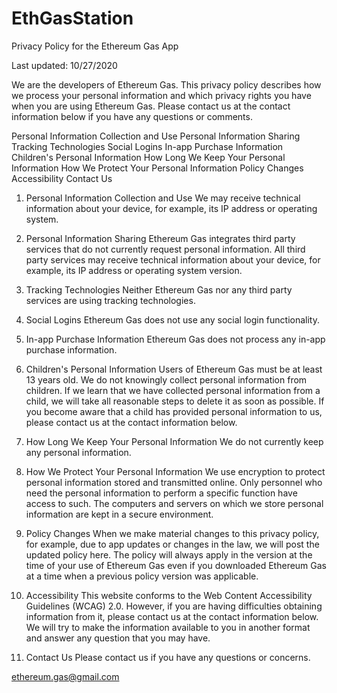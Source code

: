 # EthGasStation

Privacy Policy for the
Ethereum Gas App

Last updated: 10/27/2020

We are the developers of Ethereum Gas. This privacy policy describes how we process your personal information and which privacy rights you have when you are using Ethereum Gas. Please contact us at the contact information below if you have any questions or comments.

Personal Information Collection and Use
Personal Information Sharing
Tracking Technologies
Social Logins
In-app Purchase Information
Children's Personal Information
How Long We Keep Your Personal Information
How We Protect Your Personal Information
Policy Changes
Accessibility
Contact Us

1. Personal Information Collection and Use
We may receive technical information about your device, for example, its IP address or operating system.


2. Personal Information Sharing
Ethereum Gas integrates third party services that do not currently request personal information.
All third party services may receive technical information about your device, for example, its IP address or operating system version. 

3. Tracking Technologies
Neither Ethereum Gas nor any third party services are using tracking technologies.

4. Social Logins
Ethereum Gas does not use any social login functionality.


5. In-app Purchase Information
Ethereum Gas does not process any in-app purchase information.


6. Children's Personal Information
Users of Ethereum Gas must be at least 13 years old. We do not knowingly collect personal information from children. If we learn that we have collected personal information from a child, we will take all reasonable steps to delete it as soon as possible. If you become aware that a child has provided personal information to us, please contact us at the contact information below.

7. How Long We Keep Your Personal Information
We do not currently keep any personal information.


8. How We Protect Your Personal Information
We use encryption to protect personal information stored and transmitted online. Only personnel who need the personal information to perform a specific function have access to such. The computers and servers on which we store personal information are kept in a secure environment.


9. Policy Changes
When we make material changes to this privacy policy, for example, due to app updates or changes in the law, we will post the updated policy here. The policy will always apply in the version at the time of your use of Ethereum Gas even if you downloaded Ethereum Gas at a time when a previous policy version was applicable.


10. Accessibility
This website conforms to the Web Content Accessibility Guidelines (WCAG) 2.0. However, if you are having difficulties obtaining information from it, please contact us at the contact information below. We will try to make the information available to you in another format and answer any question that you may have.


11. Contact Us
Please contact us if you have any questions or concerns.

ethereum.gas@gmail.com

